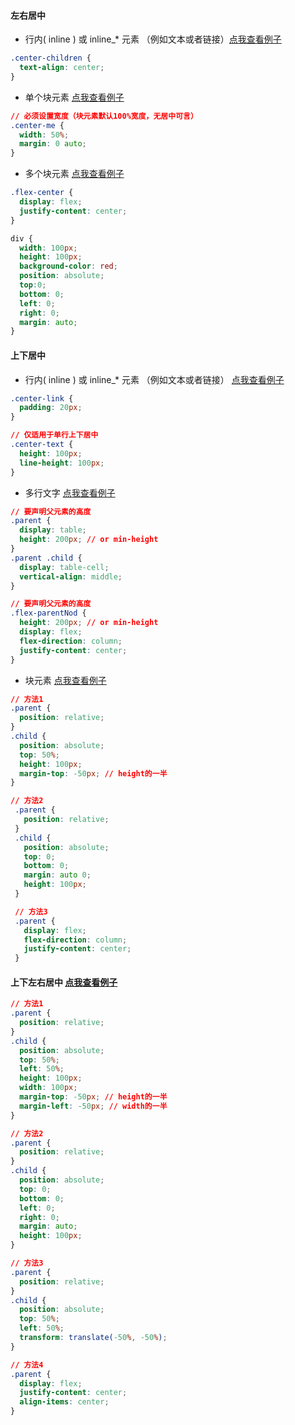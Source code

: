 #### 左右居中

- 行内( inline ) 或 inline\_\* 元素 （例如文本或者链接）[点我查看例子](http://jsbin.com/qexizalogu/1/edit?html,css,output)

```css
.center-children {
  text-align: center;
}
```

- 单个块元素 [点我查看例子](https://jsbin.com/napolufivu/1/edit?html,css,output)

```css
// 必须设置宽度（块元素默认100%宽度，无居中可言）
.center-me {
  width: 50%;
  margin: 0 auto;
}
```

- 多个块元素 [点我查看例子](https://jsbin.com/xawicoceze/edit?html,css,output)

```css
.flex-center {
  display: flex;
  justify-content: center;
}

div {
  width: 100px;
  height: 100px;
  background-color: red;
  position: absolute;
  top:0;
  bottom: 0;
  left: 0;
  right: 0;
  margin: auto;
}
```

#### 上下居中

- 行内( inline ) 或 inline\_\* 元素 （例如文本或者链接） [点我查看例子](https://jsbin.com/tupulerudu/3/edit?html,css,output)

```css
.center-link {
  padding: 20px;
}

// 仅适用于单行上下居中
.center-text {
  height: 100px;
  line-height: 100px;
}
```

- 多行文字 [点我查看例子](https://jsbin.com/takiqiwexa/edit?html,css,output)

```css
// 要声明父元素的高度
.parent {
  display: table;
  height: 200px; // or min-height
}
.parent .child {
  display: table-cell;
  vertical-align: middle;
}

// 要声明父元素的高度
.flex-parentNod {
  height: 200px; // or min-height
  display: flex;
  flex-direction: column;
  justify-content: center;
}
```

- 块元素 [点我查看例子](https://jsbin.com/xixepupepo/4/edit?html,css,output)

```css
// 方法1
.parent {
  position: relative;
}
.child {
  position: absolute;
  top: 50%;
  height: 100px;
  margin-top: -50px; // height的一半
}

// 方法2
 .parent {
   position: relative;
 }
 .child {
   position: absolute;
   top: 0;
   bottom: 0;
   margin: auto 0;
   height: 100px;
 }

 // 方法3
 .parent {
   display: flex;
   flex-direction: column;
   justify-content: center;
 }
```

#### 上下左右居中 [点我查看例子](https://jsbin.com/xixepupepo/edit?html,css,output)

```css
// 方法1
.parent {
  position: relative;
}
.child {
  position: absolute;
  top: 50%;
  left: 50%;
  height: 100px;
  width: 100px;
  margin-top: -50px; // height的一半
  margin-left: -50px; // width的一半
}

// 方法2
.parent {
  position: relative;
}
.child {
  position: absolute;
  top: 0;
  bottom: 0;
  left: 0;
  right: 0;
  margin: auto;
  height: 100px;
}

// 方法3
.parent {
  position: relative;
}
.child {
  position: absolute;
  top: 50%;
  left: 50%;
  transform: translate(-50%, -50%);
}

// 方法4
.parent {
  display: flex;
  justify-content: center;
  align-items: center;
}
```
